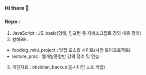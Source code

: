 ### Hi there 👋

### Repo : 
1. JavaScript : JS_basic(항해, 인프런 등 자바스크립트 강의 내용 정리)
2. 항해99 : 
- foodlog_mini_project : 맛집 포스팅 사이트(사전 토이프로젝트) 
- lecture_prac : 웹개발종합반 강의 정리 및 연습
3. 개인자료 : obsidian_backup(옵시디언 노트 백업)
   
<!--
**vjiji/vjiji** is a ✨ _special_ ✨ repository because its `README.md` (this file) appears on your GitHub profile.

Here are some ideas to get you started:

- 🔭 I’m currently working on ...
- 🌱 I’m currently learning ...
- 👯 I’m looking to collaborate on ...
- 🤔 I’m looking for help with ...
- 💬 Ask me about ...
- 📫 How to reach me: ...
- 😄 Pronouns: ...
- ⚡ Fun fact: ...
-->
